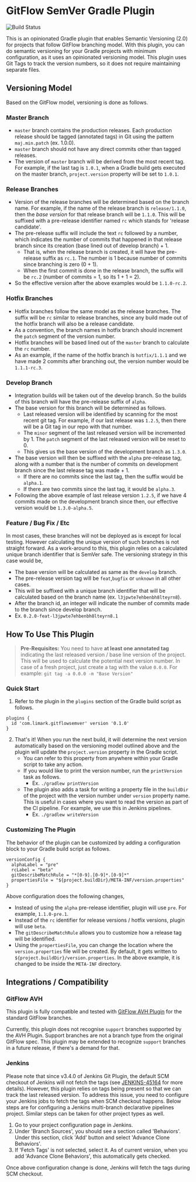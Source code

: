 # GitFlow SemVer Gradle Plugin
![Build Status](https://ci.limarktech.com/buildStatus/icon?job=GitFlowSemVerPlugin/develop)

This is an opinionated Gradle plugin that enables Semantic Versioning (2.0) for projects that follow GitFlow branching model. With this plugin, you can do semantic versioning for your Gradle projects with minimum configuration, as it uses an opinionated versioning model. This plugin uses Git Tags to track the version numbers, so it does not require maintaining separate files.


## Versioning Model

Based on the GitFlow model,  versioning is done as follows.

### Master Branch
 - `master` branch contains the production releases. Each production release should be tagged (annotated tags) in Git using the pattern `maj.min.patch` (ex. 1.0.0).
 - `master` branch should not have any direct commits other than tagged releases.
 - The version of `master` branch will be derived from the most recent tag. For example, if the last tag is `1.0.1`, when a Gradle build gets executed on the master branch, `project.version` property will be set to `1.0.1`.

### Release Branches
- Version of the release branches will be determined based on the branch name. For example, if the name of the release branch is `release/1.1.0`, then the *base version* for that release branch will be `1.1.0`.  This will be suffixed with a pre-release identifier named `rc` which stands for 'release candidate'.
- The pre-release suffix will include the text `rc` followed by a number, which indicates the number of commits that happened in that release branch since its creation (base lined out of develop branch) + 1.  
	- That is, when the release branch is created, it will have the pre-release suffix as `rc.1`. The number is 1 because number of commits since branching is zero (0 + 1).
	- When the first commit is done in the release branch, the suffix will be `rc.2` (number of commits = 1, so its 1 + 1 = 2).
- So the effective version after the above examples would be `1.1.0-rc.2`.

### Hotfix Branches

 - Hotfix branches follow the same model as the release branches. The suffix will be `rc` similar to release branches, since any build made out of the hotfix branch will also be a release candidate. 
 - As a convention, the branch names in hotfix branch should increment the `patch` segment of the version number.
 - Hotfix branches will be based lined out of the `master` branch to calculate the `rc` number.
 - As an example, if the name of the hotfix branch is `hotfix/1.1.1` and we have made 2 commits after branching out, the version number would be `1.1.1-rc.3`. 

### Develop Branch

 - Integration builds will be taken out of the develop branch. So the builds of this branch will have the pre-release suffix of `alpha`.
 - The base version for this branch will be determined as follows.
	 - Last released version will be identified by scanning for the most recent git tag. For example, if our last release was `1.2.5`, then there will be a Git tag in our repo with that number.
	 - The `minor` segment of the last released version will be incremented by 1. The `patch` segment of the last released version will be reset to 0.
	 - This gives us the base version of the development branch as `1.3.0`.
 - The base version will then be suffixed with the `alpha` pre-release tag, along with a number that is the number of commits on development branch since the last release tag was made + 1. 
	 - If there are no commits since the last tag, then the suffix would be `alpha.1`.
	 - If there are two commits since the last tag, it would be `alpha.3`.
 - Following the above example of last release version `1.2.5`, if we have 4 commits made on the development branch since then, our effective version would be `1.3.0-alpha.5`.

### Feature / Bug Fix / Etc
In most cases, these branches will not be deployed as is except for local testing. However calculating the unique version of such branches is not straight forward. As a work-around to this, this plugin relies on a calculated unique branch identifier that is SemVer safe. The versioning strategy in this case would be,
- The base version will be calculated as same as the `develop` branch.
- The pre-release version tag will be `feat`,`bugfix` or `unknown` in all other cases.  
- This will be suffixed with a unique branch identifier that will be calculated based on the branch name (ex. `l3jpwte7ehbenbh8lteyrn8`).
- After the branch id, an integer will indicate the number of commits made to the branch since develop branch. 
- Ex. `0.2.0-feat-l3jpwte7ehbenbh8lteyrn8.1`

## How To Use This Plugin


> **Pre-Requisites:** You need to have **at least one annotated tag** indicating the last released version / base line version of the project. This will be used to calculate the potential next version number. In case of a fresh project, just create a tag with the value `0.0.0`. For example: `git tag -a 0.0.0 -m "Base Version"`


### Quick Start

 1. Refer to the plugin in the `plugins` section of the Gradle build script as follows. 
```
plugins {     
  id 'com.limark.gitflowsemver' version '0.1.0'   
}
```
 2. That's it! When you run the next build, it will determine the next version automatically based on the versioning model outlined above and the plugin will update the `project.version` property in the Gradle script.
	 * You can refer to this property from anywhere within your Gradle script to take any action.
	 * If you would like to print the version number, run the `printVersion` task as follows. 
		 * Ex. `./gradlew printVersion`
	 * The plugin also adds a task for writing a property file in the `buildDir` of the project with the version number under `version` property name. This is useful in cases where you want to read the version as part of the CI pipeline. For example, we use this in Jenkins pipelines. 
		 * Ex. `./gradlew writeVersion`

### Customizing The Plugin

The behavior of the plugin can be customized by adding a configuration block to your Gradle build script as follows.

```
versionConfig {  
  alphaLabel = "pre"  
  rcLabel = "beta"  
  gitDescribeMatchRule = "*[0-9].[0-9]*.[0-9]*"  
  propertiesFile = "${project.buildDir}/META-INF/version.properties"  
}
```
Above configuration does the following changes,
* Instead of using the `alpha` pre-release identifier, plugin will use `pre`. For example, `1.1.0-pre.1`.
* Instead of the `rc` identifier for release versions / hotfix versions, plugin will use `beta`.
* The `gitDescribeMatchRule` allows you to customize how a release tag will be identified.
* Using the `propertiesFile`, you can change the location where the `version.properties` file will be created. By default, it gets written to `${project.buildDir}/version.properties`. In the above example, it is changed to be inside the `META-INF` directory.

## Integrations / Compatibility

### GitFlow AVH 

This plugin is fully compatible and tested with [GitFlow AVH Plugin](https://github.com/petervanderdoes/gitflow-avh) for the standard GitFlow branches. 

Currently, this plugin does not recognise `support` branches supported by the AVH Plugin. Support branches are not a branch type from the original GitFlow spec. This plugin may be extended to recognize `support` branches in a future release, if there's a demand for that.

### Jenkins

Please note that since v3.4.0 of Jenkins Git Plugin, the default SCM checkout of Jenkins will not fetch the tags (see [JENKINS-45164](https://issues.jenkins-ci.org/browse/JENKINS-45164) for more details). However, this plugin relies on tags being present so that we can track the last released version.  To address this issue, you need to configure your Jenkins jobs to fetch the tags when SCM checkout happens.  Below steps are for configuring a Jenkins multi-branch declarative pipelines project. Similar steps can be taken for other project types as well. 

 1. Go to your project configuration page in Jenkins. 
 2. Under 'Branch Sources', you should see a section called 'Behaviors'. Under this section, click 'Add' button and select 'Advance Clone Behaviors'. 
 3. If 'Fetch Tags' is not selected, select it. As of current version, when you add 'Advance Clone Behaviors', this automatically gets checked.

Once above configuration change is done, Jenkins will fetch the tags during SCM checkout.
